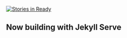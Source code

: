[![Stories in Ready](https://badge.waffle.io/pebutler3/coacep.svg?label=ready&title=Ready)](http://waffle.io/pebutler3/coacep)

## Now building with Jekyll Serve

